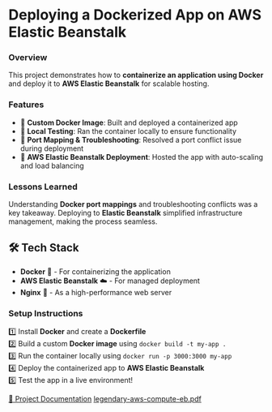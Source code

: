 # **Deploying a Dockerized App on AWS Elastic Beanstalk**  

### **Overview**  
This project demonstrates how to **containerize an application using Docker** and deploy it to **AWS Elastic Beanstalk** for scalable hosting.  

### **Features**  
- 📌 **Custom Docker Image**: Built and deployed a containerized app  
- 📌 **Local Testing**: Ran the container locally to ensure functionality  
- 📌 **Port Mapping & Troubleshooting**: Resolved a port conflict issue during deployment  
- 📌 **AWS Elastic Beanstalk Deployment**: Hosted the app with auto-scaling and load balancing  

### **Lessons Learned**  
Understanding **Docker port mappings** and troubleshooting conflicts was a key takeaway. Deploying to **Elastic Beanstalk** simplified infrastructure management, making the process seamless.  

## 🛠️ Tech Stack  
- **Docker** 🐳 - For containerizing the application  
- **AWS Elastic Beanstalk** ☁️ - For managed deployment  
- **Nginx** 🚀 - As a high-performance web server  

### **Setup Instructions**  
1️⃣ Install **Docker** and create a **Dockerfile**  
2️⃣ Build a custom **Docker image** using `docker build -t my-app .`  
3️⃣ Run the container locally using `docker run -p 3000:3000 my-app`  
4️⃣ Deploy the containerized app to **AWS Elastic Beanstalk**  
5️⃣ Test the app in a live environment!  

[📄 Project Documentation](#)  [legendary-aws-compute-eb.pdf](https://github.com/user-attachments/files/19473459/legendary-aws-compute-eb.pdf)
